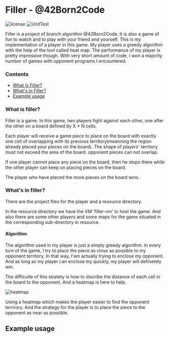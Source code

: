 # Filler - @42Born2Code
![license](https://img.shields.io/github/license/mashape/apistatus.svg)
![UnitTest](https://img.shields.io/badge/42UnitTest-pass-blue.svg)

Filler is a project of branch algorithm @42Born2Code. It is also a game of fun to watch and to play with your friend and yourself.
This is my implementation of a player in this game. My player uses a greedy algorithm with the help of the tool called heat map.
The performance of my player is pretty impressive though. With very short amount of code, I won a majority number of games with opponent programs I encountered.

### Contents
* [What is Filler?](#what-is-filler)
* [What's in Filler?](#whats-in-filler)
* [Example usage](#example-usage)

### What is filler?
Filler is a game. In this game, two players fight against each other, one after the other on a board defined by X * N cells.

Each player will receive a game piece to place on the board with exactly one cell of overlapping with its previous territory(meanning the region already placed your pieces on the board).
The shape of players' territory must not exceed the area of the board. opponent pieces can not overlap.

If one player cannot place any piece on the board, then he stops there while the other player can keep on placing pieces on the board.

The player who have placed the more pieces on the board wins.

### What's in filler?

There are the project files for the player and a resource directory.

In the resource directory we have the VM 'filler-vm' to host the game.
And also there are some other players and some maps for the game situated in the corresponding sub-directory in resource.

#### Algorithm
The algorithm used in my player is just a simply greedy algorithm. In every turn of the game, I try to place the piece as close as possible to my opponent territory. In that way, I'am actually trying to enclose my opponent. And as long as my player can enclose my quickly, my player will definetely win.

The difficulte of this stratety is how to discribe the distance of each cell in the board to the opponent. And a heatmap is here to help.

![heatmap](/res/heamap.png)  

Using a heatmap which makes the player easier to find the opponent terrirory. And the strategy for the player is to place the piece to the opponent as near as possible.


## Example usage


